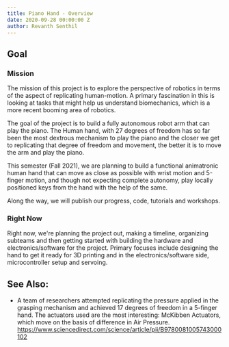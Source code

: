 ```yaml
---
title: Piano Hand - Overview
date: 2020-09-28 00:00:00 Z
author: Revanth Senthil
---
```


## Goal

### Mission
The mission of this project is to explore the perspective of robotics in terms of the aspect of replicating human-motion. A primary fascination in this is looking at tasks that might help us understand biomechanics, which is a more recent booming area of robotics. 

The goal of the project is to build a fully autonomous robot arm that can play the piano. The Human hand, with 27 degrees of freedom has so far been the most dextrous mechanism to play the piano and the closer we get to replicating that degree of freedom and movement, the better it is to move the arm and play the piano.

This semester (Fall 2021), we are planning to build a functional animatronic human hand that can move as close as possible with wrist motion and 5-finger motion, and though not expecting complete autonomy, play locally positioned keys from the hand with the help of the same.

Along the way, we will publish our progress, code, tutorials and workshops.

### Right Now
Right now, we're planning the project out, making a timeline, organizing subteams and then getting started with building the hardware and electronics/software for the project. Primary focuses include designing the hand to get it ready for 3D printing and in the electronics/software side, microcontroller setup and servoing.

<!-- #### Hardware -->


<!-- #### Software -->

<!-- ### Images/GIFs -->

<!-- ## Summary -->


## See Also:
- A team of researchers attempted replicating the pressure applied in the grasping mechanism and achieved 17 degrees of freedom in a 5-finger hand. The actuators used are the most interesting: McKibben Actuators, which move on the basis of difference in Air Pressure. <a href="https://www.sciencedirect.com/science/article/pii/B9780081005743000102"> https://www.sciencedirect.com/science/article/pii/B9780081005743000102 </a>

<!-- ## References -->

